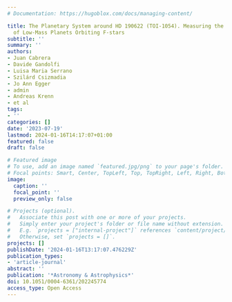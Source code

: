 ```yaml
---
# Documentation: https://hugoblox.com/docs/managing-content/

title: The Planetary System around HD 190622 (TOI-1054). Measuring the Gas Content
  of Low-Mass Planets Orbiting F-stars
subtitle: ''
summary: ''
authors:
- Juan Cabrera
- Davide Gandolfi
- Luisa Maria Serrano
- Szilárd Csizmadia
- Jo Ann Egger
- admin
- Andreas Krenn
- et al
tags:
- ''
categories: []
date: '2023-07-19'
lastmod: 2024-01-16T14:17:07+01:00
featured: false
draft: false

# Featured image
# To use, add an image named `featured.jpg/png` to your page's folder.
# Focal points: Smart, Center, TopLeft, Top, TopRight, Left, Right, BottomLeft, Bottom, BottomRight.
image:
  caption: ''
  focal_point: ''
  preview_only: false

# Projects (optional).
#   Associate this post with one or more of your projects.
#   Simply enter your project's folder or file name without extension.
#   E.g. `projects = ["internal-project"]` references `content/project/deep-learning/index.md`.
#   Otherwise, set `projects = []`.
projects: []
publishDate: '2024-01-16T13:17:07.476229Z'
publication_types:
- 'article-journal'
abstract: ''
publication: '*Astronomy & Astrophysics*'
doi: 10.1051/0004-6361/202245774
access_type: Open Access
---
```

<div class="__dimensions_badge_embed__" data-doi="10.1051/0004-6361/202245774" style="text-align: center;" 
data-hide-zero-citations="true"></div><script async src="https://badge.dimensions.ai/badge.js" 
charset="utf-8"></script>
